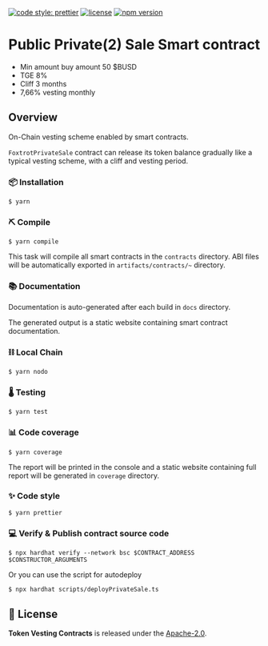 [![code style: prettier](https://img.shields.io/badge/code_style-prettier-ff69b4.svg)](https://github.com/prettier/prettier)
[![license](https://img.shields.io/badge/License-Apache%202.0-blue.svg)](https://opensource.org/licenses/Apache-2.0)
[![npm version](https://img.shields.io/badge/Solidity-0.8.4-white.svg?labelColor=white&logoColor=363636&color=363636&style=flat&logo=solidity)](https://docs.soliditylang.org/en/latest/)

# Public Private(2) Sale Smart contract

- Min amount buy amount 50 $BUSD
- TGE 8%
- Cliff 3 months
- 7,66% vesting monthly

## Overview

On-Chain vesting scheme enabled by smart contracts.

`FoxtrotPrivateSale` contract can release its token balance gradually like a typical vesting scheme, with a cliff and vesting period.

### 📦 Installation

```console
$ yarn
```

### ⛏️ Compile

```console
$ yarn compile
```

This task will compile all smart contracts in the `contracts` directory.
ABI files will be automatically exported in `artifacts/contracts/~` directory.

### 📚 Documentation

Documentation is auto-generated after each build in `docs` directory.

The generated output is a static website containing smart contract documentation.

### ⛓ Local Chain

```console
$ yarn nodo
```

### 🌡️ Testing

```console
$ yarn test
```

### 📊 Code coverage

```console
$ yarn coverage
```

The report will be printed in the console and a static website containing full report will be generated in `coverage` directory.

### ✨ Code style

```console
$ yarn prettier
```

### 💻 Verify & Publish contract source code

```console
$ npx hardhat verify --network bsc $CONTRACT_ADDRESS $CONSTRUCTOR_ARGUMENTS
```

Or you can use the script for autodeploy

```console
$ npx hardhat scripts/deployPrivateSale.ts
```

## 📄 License

**Token Vesting Contracts** is released under the [Apache-2.0](LICENSE).
